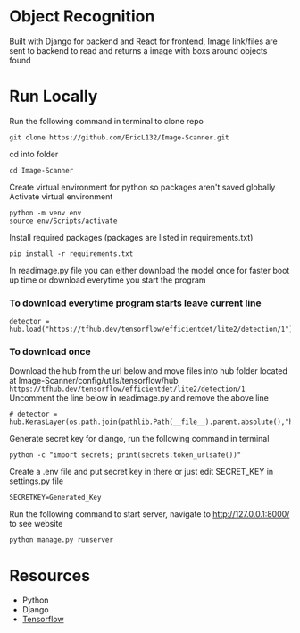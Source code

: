 # Object Recognition 
Built with Django for backend and React for frontend, Image link/files are sent to backend to read and returns a image with boxs around objects found

# Run Locally
Run the following command in terminal to clone repo
```
git clone https://github.com/EricL132/Image-Scanner.git  
```
cd into folder
```
cd Image-Scanner
```
Create virtual environment for python so packages aren't saved globally  
Activate virtual environment
```
python -m venv env
source env/Scripts/activate
```
Install required packages (packages are listed in requirements.txt)
```
pip install -r requirements.txt
```
In readimage.py file you can either download the model once for faster boot up time or download everytime you start the program 
### To download everytime program starts leave current line
```
detector = hub.load("https://tfhub.dev/tensorflow/efficientdet/lite2/detection/1")
```
### To download once 
Download the hub from the url below and move files into hub folder located at Image-Scanner/config/utils/tensorflow/hub
```https://tfhub.dev/tensorflow/efficientdet/lite2/detection/1```  
Uncomment the line below in readimage.py and remove the above line
```
# detector = hub.KerasLayer(os.path.join(pathlib.Path(__file__).parent.absolute(),"hub"))
```
Generate secret key for django, run the following command in terminal
```
python -c "import secrets; print(secrets.token_urlsafe())"
```
Create a .env file and put secret key in there or just edit SECRET_KEY in settings.py file 
```
SECRETKEY=Generated_Key
```
Run the following command to start server, navigate to http://127.0.0.1:8000/ to see website
```
python manage.py runserver
```
# Resources
- Python
- Django
- [Tensorflow](https://www.tensorflow.org/api_docs) 
